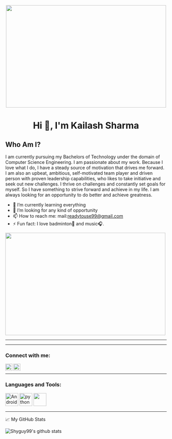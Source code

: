 <p align="center"> <img src="https://github.com/Shyguy99/Shyguy99/blob/main/assets/hello.gif" width="500" height="320"  /> </p>
<h1 align="center">Hi 👋, I'm Kailash Sharma</h1>
<!--
**muthuannamalai12/muthuannamalai12** is a ✨ _special_ ✨ repository because its `README.md` (this file) appears on your GitHub profile.-->

<!--
Here are some ideas to get you started:-->
<!--
- 🔭 I’m currently working on ...
- 🌱 I’m currently learning ...
- 👯 I’m looking to collaborate on ...
- 🤔 I’m looking for help with ...
- 💬 Ask me about ...
- 📫 How to reach me: ...
- 😄 Pronouns: ...
- ⚡ Fun fact: ...
-->
## Who Am I?
I am currently pursuing my Bachelors of Technology under the domain of Computer Science Engineering. I am passionate about my work. Because I love what I do, I have a steady source of motivation that drives me forward. I am also an upbeat, ambitious, self-motivated team player and driven person with proven leadership capabilities, who likes to take initiative and seek out new challenges. I thrive on challenges and constantly set goals for myself. So I have something to strive forward and achieve in my life. I am always looking for an opportunity to do better and achieve greatness.



- 🌱 I’m currently learning everything
- 👯 I’m looking for any kind of opportunity
- 📫 How to reach me: mail:readytouse99@gmail.com
- ⚡ Fun fact: I love badminton🏸 and music🎧.

<p align="centre"> <img src="https://miro.medium.com/max/1360/1*IRGHmiGsa16stedQvIaZfw.gif" width="500" height="320" /></p>

---


---

### Connect with me:


<a href="https://www.linkedin.com/in/kailash-sharma-940119173/">
  <img align="left" alt="Kailash Sharma's | Linkedin" width="22px" src="https://raw.githubusercontent.com/peterthehan/peterthehan/master/assets/linkedin.svg" />
</a>
<a href="https://www.instagram.com/vashisth_1809/">
  <img align="left" alt="Kailash Sharma's | Instagram" width="22px" src="https://seeklogo.com/images/I/instagram-logo-1494D6FE63-seeklogo.com.png" />
</a>


<br />

---

### Languages and Tools:

<img src="https://seeklogo.com/images/A/android-new-2019-logo-3CD3BC571C-seeklogo.com.png" alt="Android" width="40" height="40"> <img src="https://seeklogo.com/images/P/python-logo-A32636CAA3-seeklogo.com.png" alt="python" width="40" height="40"/> <img src="https://seeklogo.com/images/P/pycharm-logo-51B1427388-seeklogo.com.png" width="40" height="40"/>


---

📈 My GitHub Stats

![Shyguy99's github stats](https://github-readme-stats.vercel.app/api?username=Shyguy99&theme=flag-india&show_icons=true)





  

